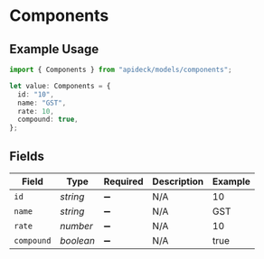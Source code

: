 # Components

## Example Usage

```typescript
import { Components } from "apideck/models/components";

let value: Components = {
  id: "10",
  name: "GST",
  rate: 10,
  compound: true,
};
```

## Fields

| Field              | Type               | Required           | Description        | Example            |
| ------------------ | ------------------ | ------------------ | ------------------ | ------------------ |
| `id`               | *string*           | :heavy_minus_sign: | N/A                | 10                 |
| `name`             | *string*           | :heavy_minus_sign: | N/A                | GST                |
| `rate`             | *number*           | :heavy_minus_sign: | N/A                | 10                 |
| `compound`         | *boolean*          | :heavy_minus_sign: | N/A                | true               |